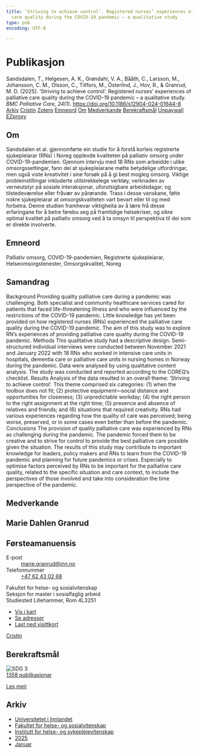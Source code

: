 ```yaml
---
title: ‘Striving to achieve control’. Registered nurses’ experiences of palliative
  care quality during the COVID-19 pandemic – a qualitative study
type: pub
encoding: UTF-8

---
```

<h1>Publikasjon</h1>
<article id="csl-bib-container-XAS5IDYB" class="csl-bib-container">
  <div class="csl-bib-body"> <div class="csl-entry">Sandsdalen, T., Helgesen, A. K., Grøndahl, V. A., Bååth, C., Larsson, M., Johansson, C. M., Olsson, C., Tillfors, M., Österlind, J., Hov, R., &#38; Granrud, M. D. (2025). ‘Striving to achieve control’. Registered nurses’ experiences of palliative care quality during the COVID-19 pandemic – a qualitative study. <i>BMC Palliative Care</i>, <i>24</i>(1). <a href="https://doi.org/10.1186/s12904-024-01644-8">https://doi.org/10.1186/s12904-024-01644-8</a></div> </div>
  <div class="csl-bib-buttons">
    <a href="#taxonomy-article-XAS5IDYB" alt="archive" class="csl-bib-button">Arkiv</a>
    <a href="https://app.cristin.no/results/show.jsf?id=2347298" alt="Cristin" class="csl-bib-button">Cristin</a>
    <a href="http://zotero.org/groups/5881554/items/XAS5IDYB" alt="Zotero" class="csl-bib-button">Zotero</a>
    <a href="#keywords-article-XAS5IDYB" alt="keywords" class="csl-bib-button">Emneord</a>
    <a href="#about-article-XAS5IDYB" alt="about_pub" class="csl-bib-button">Om</a>
    <a href="#contributors-article-XAS5IDYB" alt="contributors" class="csl-bib-button">Medverkande</a>
    <a href="#sdg-article-XAS5IDYB" alt="sdg" class="csl-bib-button">Berekraftsmål</a>
    <a href="https://doi.org/10.1186/s12904-024-01644-8" alt="Unpaywall" class="csl-bib-button">Unpaywall</a>
    <a href="https://doi.org/10.1186/s12904-024-01644-8" alt="EZproxy" class="csl-bib-button">EZproxy</a>
  </div>
  <div id="csl-bib-meta-container-XAS5IDYB"></div>
</article>
<div id="csl-bib-meta-XAS5IDYB" class="csl-bib-meta">
  <article id="about-article-XAS5IDYB" class="about_pub-article">
    <h1>Om</h1>
    Sandsdalen et al. gjennomførte ein studie for å forstå korleis registrerte sjukepleiarar (RNs) i Noreg opplevde kvaliteten på palliativ omsorg under COVID-19-pandemien. Gjennom intervju med 18 RNs som arbeidde i ulike omsorgssettingar, fann dei at sjukepleiarane møtte betydelige utfordringar, men også viste kreativitet i sine forsøk på å gi best mogleg omsorg. Viktige problemstillingar inkluderte utilstrekkelege verktøy, verknaden av verneutstyr på sosiale interaksjonar, uforutsigbare arbeidsdagar, og tilstedeværelse eller fråvær av pårørande. Trass i desse vanskane, følte nokre sjukepleiarar at omsorgskvaliteten vart bevart eller til og med forbetra. Denne studien framhevar viktigheita av å lære frå desse erfaringane for å betre førebu seg på framtidige helsekriser, og sikre optimal kvalitet på palliativ omsorg ved å ta omsyn til perspektiva til dei som er direkte involverte.
  </article>
  <article id="keywords-article-XAS5IDYB" class="keywords-article">
    <h1>Emneord</h1>
    Palliativ omsorg, COVID-19-pandemien, Registrerte sjukepleiarar, Helseomsorgstenester, Omsorgskvalitet, Noreg
  </article>
  <article id="abstract-article-XAS5IDYB" class="abstract-article">
    <h1>Samandrag</h1>
    Background Providing quality palliative care during a pandemic was challenging. Both specialist and community healthcare services cared for patients that faced life-threatening illness and who were influenced by the restrictions of the COVID-19 pandemic. Little knowledge has yet been provided on how registered nurses (RNs) experienced the palliative care quality during the COVID-19 pandemic. The aim of this study was to explore RN’s experiences of providing palliative care quality during the COVID-19 pandemic. Methods This qualitative study had a descriptive design. Semi-structured individual interviews were conducted between November 2021 and January 2022 with 18 RNs who worked in intensive care units in hospitals, dementia care or palliative care units in nursing homes in Norway during the pandemic. Data were analysed by using qualitative content analysis. The study was conducted and reported according to the COREQ’s checklist. Results Analysis of the data resulted in an overall theme: ‘Striving to achieve control’. This theme comprised six categories: (1) when the toolbox does not fit; (2) protective equipment—social distance and opportunities for closeness; (3) unpredictable workday; (4) the right person to the right assignment at the right time; (5) presence and absence of relatives and friends; and (6) situations that required creativity. RNs had various experiences regarding how the quality of care was perceived; being worse, preserved, or in some cases even better than before the pandemic. Conclusions The provision of quality palliative care was experienced by RNs as challenging during the pandemic. The pandemic forced them to be creative and to strive for control to provide the best palliative care possible given the situation. The results of this study may contribute to important knowledge for leaders, policy makers and RNs to learn from the COVID-19 pandemic and planning for future pandemics or crises. Especially to optimise factors perceived by RNs to be important for the palliative care quality, related to the specific situation and care context, to include the perspectives of those involved and take into consideration the time perspective of the pandemic.
  </article>
  <article id="contributors-article-XAS5IDYB" class="contributors-article">
    <h1>Medverkande</h1>
    <div class="personas"> <div class="vrtx-hinn-person-card"> <div class="photo"> <i class="lar la-user-circle missing-person"></i> </div> <div class="info"> <hgroup><h1>Marie Dahlen Granrud</h1> <h2>Førsteamanuensis</h2> </hgroup><dl> <dt>E-post</dt> <dd> <a href="mailto:marie.granrud@inn.no">marie.granrud@inn.no</a> </dd> <dt>Telefonnummer</dt> <dd><a href="tel:+4762430268"> +47 62 43 02 68 </a></dd> </dl> <p> Fakultet for helse- og sosialvitenskap<br> Seksjon for master i sosialfaglig arbeid<br> Studiested Lillehammer, Rom 4L3251 </p> <ul class="vrtx-hinn-links"> <li><a href="https://www.google.com/maps?q=60.88177,11.53669">Vis i kart</a></li> <li><a href="https://www.inn.no/finn-en-ansatt/marie-granrud.html#vrtx-hinn-addresses">Se adresser</a></li> <li><a href="https://www.inn.no/finn-en-ansatt/marie-granrud.html?vrtx=vcf">Last ned visittkort</a></li> </ul> </div> </div> <a href="https://app.cristin.no/persons/show.jsf?id=606793" alt="Cristin URL" class="personas-cristin">Cristin</a> </div>
  </article>
  <article id="sdg-article-XAS5IDYB" class="sdg-article">
    <h1>Berekraftsmål</h1>
    <div class="sdg-container"><div id="sdg3" class="sdg">
        <img src="{{< params subfolder >}}images/sdg/sdg03_nn.png" class="image" alt="SDG 3">
        <div class="sdg-overlay">
          <a href="{{< params subfolder >}}nn/archive/?sdg=3#archive" class="sdg-publication-count"><span>1358</span> publikasjonar</a>
          <p><a href="https://fn.no/om-fn/fns-baerekraftsmaal/god-helse-og-livskvalitet?lang=nno-NO" class="sdg-read-more">Les meir</a></p>
        </div>
      </div></div>
  </article>
  <article id="taxonomy-article-XAS5IDYB" class="taxonomy-article">
    <h1>Arkiv</h1>
    <ul>
      <li><a href="{{< params subfolder >}}nn/archive/?key=3DCRN523">Universitetet i Innlandet</a></li>
      <li><a href="{{< params subfolder >}}nn/archive/?key=IDKFS3MX">Fakultet for helse- og sosialvitenskap</a></li>
      <li><a href="{{< params subfolder >}}nn/archive/?key=GTV4ECMZ">Institutt for helse- og sykepleievitenskap</a></li>
      <li><a href="{{< params subfolder >}}nn/archive/?key=EHIJJCSL">2025</a></li>
      <li><a href="{{< params subfolder >}}nn/archive/?key=SKJ2VAQ3">Januar</a></li>
    </ul>
  </article>
</div>
